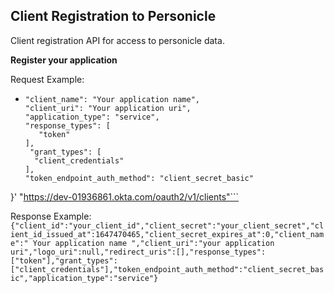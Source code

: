## Client Registration to Personicle

Client registration API for access to personicle data.

**Register your application**

Request Example: 
- ```curl -v -X POST -H "Accept: application/json" -H "Content-Type: application/json" -H "Authorization: SSWS 00yx92A2rwfRM-JCLookK04GgaNKNtVhNeD5-ONF8N" -d '{
  "client_name": "Your application name",
  "client_uri": "Your application uri",
  "application_type": "service",
  "response_types": [
     "token"
  ],
   "grant_types": [
    "client_credentials"
  ],
  "token_endpoint_auth_method": "client_secret_basic"
}' "https://dev-01936861.okta.com/oauth2/v1/clients"```

Response Example: 
``` {"client_id":"your_client_id","client_secret":"your_client_secret","client_id_issued_at":1647470465,"client_secret_expires_at":0,"client_name":" Your application name ","client_uri":"your application uri","logo_uri":null,"redirect_uris":[],"response_types":["token"],"grant_types":["client_credentials"],"token_endpoint_auth_method":"client_secret_basic","application_type":"service"} ```

